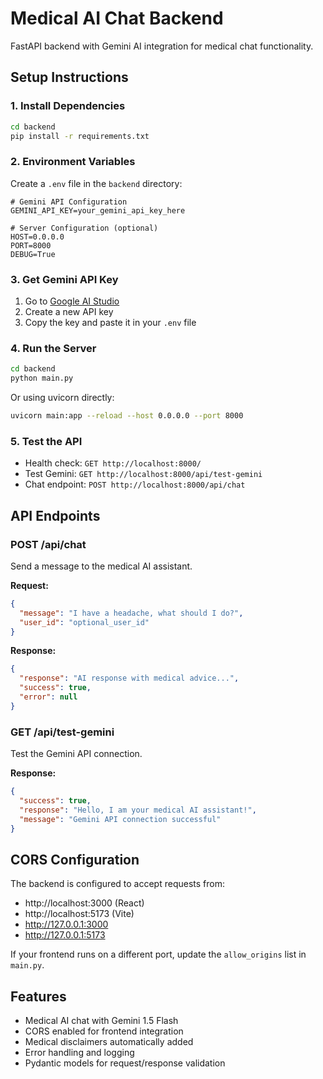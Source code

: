 # Medical AI Chat Backend

FastAPI backend with Gemini AI integration for medical chat functionality.

## Setup Instructions

### 1. Install Dependencies

```bash
cd backend
pip install -r requirements.txt
```

### 2. Environment Variables

Create a `.env` file in the `backend` directory:

```env
# Gemini API Configuration
GEMINI_API_KEY=your_gemini_api_key_here

# Server Configuration (optional)
HOST=0.0.0.0
PORT=8000
DEBUG=True
```

### 3. Get Gemini API Key

1. Go to [Google AI Studio](https://makersuite.google.com/app/apikey)
2. Create a new API key
3. Copy the key and paste it in your `.env` file

### 4. Run the Server

```bash
cd backend
python main.py
```

Or using uvicorn directly:

```bash
uvicorn main:app --reload --host 0.0.0.0 --port 8000
```

### 5. Test the API

- Health check: `GET http://localhost:8000/`
- Test Gemini: `GET http://localhost:8000/api/test-gemini`
- Chat endpoint: `POST http://localhost:8000/api/chat`

## API Endpoints

### POST /api/chat

Send a message to the medical AI assistant.

**Request:**

```json
{
  "message": "I have a headache, what should I do?",
  "user_id": "optional_user_id"
}
```

**Response:**

```json
{
  "response": "AI response with medical advice...",
  "success": true,
  "error": null
}
```

### GET /api/test-gemini

Test the Gemini API connection.

**Response:**

```json
{
  "success": true,
  "response": "Hello, I am your medical AI assistant!",
  "message": "Gemini API connection successful"
}
```

## CORS Configuration

The backend is configured to accept requests from:

- http://localhost:3000 (React)
- http://localhost:5173 (Vite)
- http://127.0.0.1:3000
- http://127.0.0.1:5173

If your frontend runs on a different port, update the `allow_origins` list in `main.py`.

## Features

- Medical AI chat with Gemini 1.5 Flash
- CORS enabled for frontend integration
- Medical disclaimers automatically added
- Error handling and logging
- Pydantic models for request/response validation
